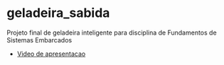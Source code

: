 # geladeira_sabida
Projeto final de geladeira inteligente para disciplina de Fundamentos de Sistemas Embarcados

  - [Video de apresentacao](https://youtu.be/XJ0rqYyKHKg)
